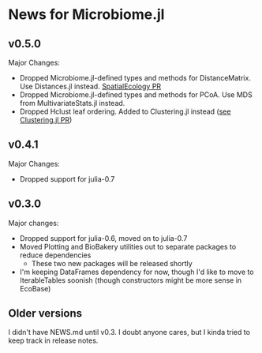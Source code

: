 # News for Microbiome.jl

## v0.5.0

Major Changes:  
- Dropped Microbiome.jl-defined types and methods for DistanceMatrix. Use Distances.jl instead. [SpatialEcology PR](https://github.com/EcoJulia/SpatialEcology.jl/pull/36)
- Dropped Microbiome.jl-defined types and methods for PCoA. Use MDS from MultivariateStats.jl instead.
- Dropped Hclust leaf ordering. Added to Clustering.jl instead ([see Clustering.jl PR](https://github.com/JuliaStats/Clustering.jl/pull/170))


## v0.4.1

Major Changes:  
- Dropped support for julia-0.7

## v0.3.0

Major changes:  
- Dropped support for julia-0.6, moved on to julia-0.7
- Moved Plotting and BioBakery utilities out to separate packages to reduce dependencies
    - These two new packages will be released shortly
- I'm keeping DataFrames dependency for now, though I'd like to move to IterableTables soonish (though constructors might be more sense in EcoBase)

## Older versions

I didn't have NEWS.md until v0.3. I doubt anyone cares, but I kinda tried to
keep track in release notes.
